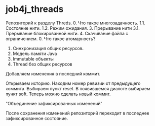 # job4j_threads
Репозиторий к разделу Threds.
0. Что такое многозадачность.
1.1. Состояние нити.
1.2. Режим ожидания.
3. Прерывание нити
   3.1. Прерывание блокированной нити.
4. Скачивание файла с ограничением.
0. Что такое атомарность?
1. Синхронизация общих ресурсов.
2. Модель памяти Java
3. Immutable объекты
4. Thread без общих ресурсов

Добавляем изменения в последний коммит.

Открываем историю.
Находим номер ревизии от предыдущего коммита.
Выбираем пункт reset.
В появившемся диалоге выбираем пункт soft.
Теперь можно сделать новый коммит.

"Объединение зафиксированных изменений"

После сохранения изменений репозиторий переходит в последнее зафиксированное состояние.